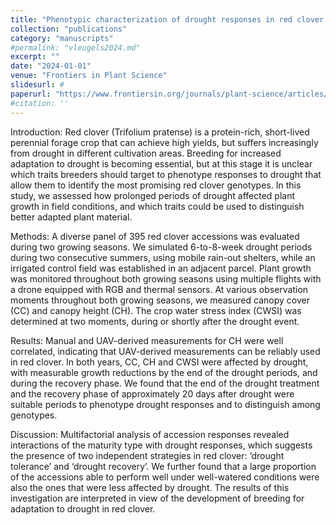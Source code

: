```yaml
---
title: "Phenotypic characterization of drought responses in red clover (Trifolium pratense L.)"
collection: "publications"
category: "manuscripts"
#permalink: "vleugels2024.md"
excerpt: ""
date: "2024-01-01"
venue: "Frontiers in Plant Science"
slidesurl: #
paperurl: "https://www.frontiersin.org/journals/plant-science/articles/10.3389/fpls.2023.1304411/full"
#citation: ''
---
```


Introduction: Red clover (Trifolium pratense) is a protein-rich, short-lived perennial forage crop that can achieve high yields, but suffers increasingly from drought in different cultivation areas. Breeding for increased adaptation to drought is becoming essential, but at this stage it is unclear which traits breeders should target to phenotype responses to drought that allow them to identify the most promising red clover genotypes. In this study, we assessed how prolonged periods of drought affected plant growth in field conditions, and which traits could be used to distinguish better adapted plant material.

Methods: A diverse panel of 395 red clover accessions was evaluated during two growing seasons. We simulated 6-to-8-week drought periods during two consecutive summers, using mobile rain-out shelters, while an irrigated control field was established in an adjacent parcel. Plant growth was monitored throughout both growing seasons using multiple flights with a drone equipped with RGB and thermal sensors. At various observation moments throughout both growing seasons, we measured canopy cover (CC) and canopy height (CH). The crop water stress index (CWSI) was determined at two moments, during or shortly after the drought event.

Results: Manual and UAV-derived measurements for CH were well correlated, indicating that UAV-derived measurements can be reliably used in red clover. In both years, CC, CH and CWSI were affected by drought, with measurable growth reductions by the end of the drought periods, and during the recovery phase. We found that the end of the drought treatment and the recovery phase of approximately 20 days after drought were suitable periods to phenotype drought responses and to distinguish among genotypes.

Discussion: Multifactorial analysis of accession responses revealed interactions of the maturity type with drought responses, which suggests the presence of two independent strategies in red clover: ‘drought tolerance’ and ‘drought recovery’. We further found that a large proportion of the accessions able to perform well under well-watered conditions were also the ones that were less affected by drought. The results of this investigation are interpreted in view of the development of breeding for adaptation to drought in red clover.